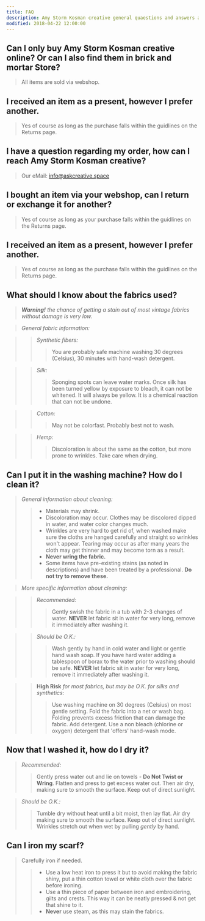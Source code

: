 ```yaml
---
title: FAQ
description: Amy Storm Kosman creative general quaestions and answers and how to care for items.
modified: 2018-04-22 12:00:00
---
```

## Can I only buy Amy Storm Kosman creative online? Or can I also find them in brick and mortar Store?
> All items are sold via webshop.

## I received an item as a present, however I prefer another.

> Yes of course as long as the purchase falls within the guidlines on the Returns page.

## I have a question regarding my order, how can I reach Amy Storm Kosman creative?
         
> Our eMail: info@askcreative.space
       
## I bought an item via your webshop, can I return or exchange it for another?
     
> Yes of course as long as your purchase falls within the guidlines on the Returns page. 
  
## I received an item as a present, however I prefer another.
      
> Yes of course as long as the purchase falls within the guidlines on the Returns page.
         
## What should I know about the fabrics used?
       
>***Warning!** the chance of getting a stain out of most vintage fabrics without damage is very low.*

>*General fabric information:*  

>>*Synthetic fibers:*  
>>>You are probably safe machine washing 30 degrees (Celsius), 30 minutes with hand-wash detergent. 

>>*Silk:*  
>>>Sponging spots can leave water marks. Once silk has been turned yellow by exposure to bleach, it can not be whitened. It will always be yellow. It is a chemical reaction that can not be undone. 

>>*Cotton:*    
>>>May not be colorfast. Probably best not to wash.

>>*Hemp:*    
>>>Discoloration is about the same as the cotton, but more prone to wrinkles. Take care when drying.

## Can I put it in the washing machine? How do I clean it?
>*General information about cleaning:*  
>>+ Materials may shrink.  
>>+ Discoloration may occur. Clothes may be discolored dipped in water, and water color changes much.  
>>+ Wrinkles are very hard to get rid of, when washed make sure the cloths are hanged carefully and straight so wrinkles won't appear. Tearing may occur as after many years the cloth may get thinner and may become torn as a result.   
>>+ **Never wring the fabric.**  
>>+ Some items have pre-existing stains (as noted in descriptions) and have been treated by a professional. **Do not try to remove these.**   

>*More specific information about cleaning:*  

>>*Recommended:*  
>>>Gently swish the fabric in a tub with 2-3 changes of water. **NEVER** let fabric sit in water for very long, remove it immediately after washing it.  

>>*Should be O.K.:*  
>>>Wash gently by hand in cold water and light or gentle hand wash soap. If you have hard water adding a tablespoon of borax to the water prior to washing should be safe. **NEVER** let fabric sit in water for very long, remove it immediately after washing it.  

>>**High Risk** *for most fabrics, but may be O.K. for silks and synthetics:*  
>>>Use washing machine on 30 degrees (Celsius) on most gentle setting. Fold the fabric into a net or wash bag. Folding prevents excess friction that can damage the fabric. Add detergent. Use a non bleach (chlorine or oxygen) detergent that 'offers' hand-wash mode.  

## Now that I washed it, how do I dry it?

>*Recommended:*
>>Gently press water out and lie on towels - **Do Not Twist or Wring**. Flatten and press to get excess water out. Then air dry, making sure to smooth the surface. Keep out of direct sunlight.
 
>*Should be O.K.:*
>>Tumble dry without heat until a bit moist, then lay flat. Air dry making sure to smooth the surface. Keep out of direct sunlight. Wrinkles stretch out when wet by pulling *gently* by hand.

## Can I iron my scarf?
>Carefully iron if needed.
>>+ Use a low heat iron to press it but to avoid making the fabric shiny, put a thin cotton towel or white cloth over the fabric before ironing.
>>+ Use a thin piece of paper between iron and embroidering, gilts and crests. This way it can be neatly pressed & not get that shine to it.
>>+ **Never** use steam, as this may stain the fabrics.